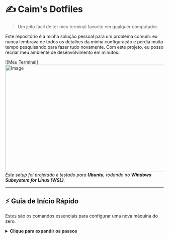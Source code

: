 # ✍️ Caim's Dotfiles

> Um jeito fácil de ter meu terminal favorito em qualquer computador.

Este repositório é a minha solução pessoal para um problema comum: eu nunca lembrava de todos os detalhes da minha configuração e perdia muito tempo pesquisando para fazer tudo novamente. Com este projeto, eu posso recriar meu ambiente de desenvolvimento em minutos.

![Meu Terminal] <img width="1024" height="341" alt="Image" src="https://github.com/user-attachments/assets/eea3b3bb-6090-4d1e-a86d-d536eab67bd0" />
*Este setup foi projetado e testado para **Ubuntu**, rodando no **Windows Subsystem for Linux (WSL)**.*

---

## ⚡ Guia de Início Rápido

Estes são os comandos essenciais para configurar uma nova máquina do zero.

<details>
<summary><strong>Clique para expandir os passos</strong></summary>

### Passo 1: Clone o Repositório
```bash
git clone [https://github.com/cainxz/dotfiles.git](https://github.com/cainxz/dotfiles.git) ~/dotfiles
```

###lembrete para o git

```git config --global user.name "Seu Nome"
git config --global user.email "seu-email@exemplo.com"
```

## 🛠️ Ferramentas Gerenciadas

Atualmente, este projeto gerencia as configurações para as seguintes ferramentas:

| Ferramenta      | Descrição                                         | Arquivo de Configuração |
| :-------------- | :-------------------------------------------------- | :---------------------- |
| **Zsh** | Meu shell principal, com plugins via Oh My Zsh.     | `zshrc`                 |
| **Powerlevel10k** | Tema do prompt, responsável pelo visual e ícones. | `p10k.zsh`              |
| **Git** | Configurações globais de usuário e aliases.       | `gitconfig`             |
| **Bash** | Configurações básicas para compatibilidade.         | `bashrc`                |
